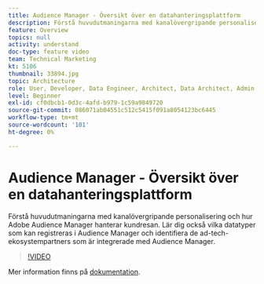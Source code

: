 ```yaml
---
title: Audience Manager - Översikt över en datahanteringsplattform
description: Förstå huvudutmaningarna med kanalövergripande personalisering och hur Adobe Audience Manager hanterar kundresan. Lär dig också vilka datatyper som kan registreras i Audience Manager och identifiera de ad-tech-ekosystempartners som är integrerade med Audience Manager.
feature: Overview
topics: null
activity: understand
doc-type: feature video
team: Technical Marketing
kt: 5106
thumbnail: 33894.jpg
topic: Architecture
role: User, Developer, Data Engineer, Architect, Data Architect, Admin, Leader
level: Beginner
exl-id: cf0dbcb1-0d3c-4afd-b979-1c59a9849720
source-git-commit: 086071ab04551c512c5415f091a8054123bc6445
workflow-type: tm+mt
source-wordcount: '101'
ht-degree: 0%

---
```


# Audience Manager - Översikt över en datahanteringsplattform

Förstå huvudutmaningarna med kanalövergripande personalisering och hur Adobe Audience Manager hanterar kundresan. Lär dig också vilka datatyper som kan registreras i Audience Manager och identifiera de ad-tech-ekosystempartners som är integrerade med Audience Manager.

>[!VIDEO](https://video.tv.adobe.com/v/33894/?quality=12)

Mer information finns på [dokumentation](https://experienceleague.adobe.com/docs/audience-manager/user-guide/overview/aam-overview.html).
